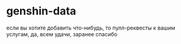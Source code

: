 # genshin-data

если вы хотите добавить что-нибудь, то пулл-реквесты к вашим услугам, да, всем удачи, заранее спасибо
